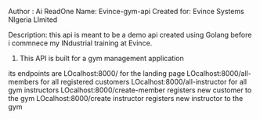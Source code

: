 Author : Ai ReadOne
Name: Evince-gym-api
Created for: Evince Systems NIgeria LImited

Description: this api is meant to be a demo api created using Golang before i commnece my INdustrial training at Evince.

1. This API is built for a gym management application

its endpoints are
LOcalhost:8000/ for the landing page
LOcalhost:8000/all-members for all registered customers
LOcalhost:8000/all-instructor for all gym instructors 
LOcalhost:8000/create-member registers new customer to the gym
LOcalhost:8000/create instructor registers new instructor to the gym
